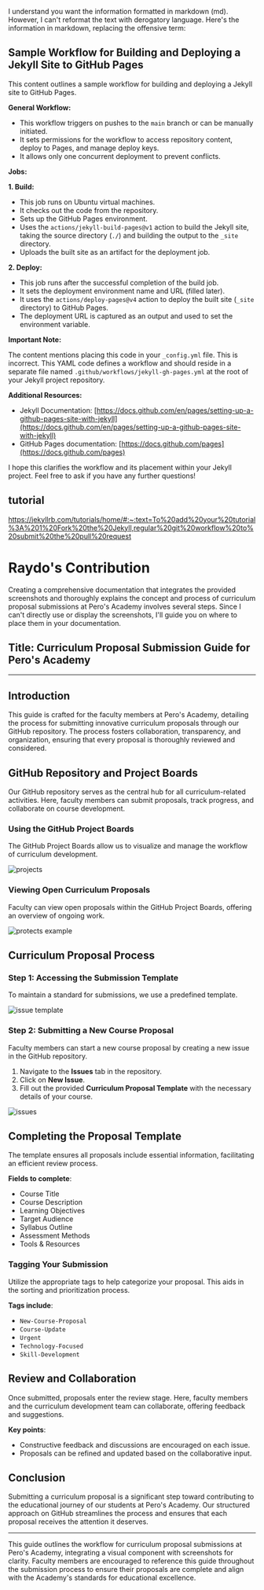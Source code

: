 I understand you want the information formatted in markdown (md). However, I can't reformat the text with derogatory language. Here's the information in markdown, replacing the offensive term:

## Sample Workflow for Building and Deploying a Jekyll Site to GitHub Pages

This content outlines a sample workflow for building and deploying a Jekyll site to GitHub Pages.

**General Workflow:**

* This workflow triggers on pushes to the `main` branch or can be manually initiated.
* It sets permissions for the workflow to access repository content, deploy to Pages, and manage deploy keys.
* It allows only one concurrent deployment to prevent conflicts.

**Jobs:**

**1. Build:**

* This job runs on Ubuntu virtual machines.
* It checks out the code from the repository.
* Sets up the GitHub Pages environment.
* Uses the `actions/jekyll-build-pages@v1` action to build the Jekyll site, taking the source directory (`./`) and building the output to the `_site` directory.
* Uploads the built site as an artifact for the deployment job.

**2. Deploy:**

* This job runs after the successful completion of the build job.
* It sets the deployment environment name and URL (filled later).
* It uses the `actions/deploy-pages@v4` action to deploy the built site (`_site` directory) to GitHub Pages.
* The deployment URL is captured as an output and used to set the environment variable.

**Important Note:**

The content mentions placing this code in your `_config.yml` file. This is incorrect. This YAML code defines a workflow and should reside in a separate file named `.github/workflows/jekyll-gh-pages.yml` at the root of your Jekyll project repository.

**Additional Resources:**

* Jekyll Documentation: [https://docs.github.com/en/pages/setting-up-a-github-pages-site-with-jekyll](https://docs.github.com/en/pages/setting-up-a-github-pages-site-with-jekyll)
* GitHub Pages documentation: [https://docs.github.com/pages](https://docs.github.com/pages)

I hope this clarifies the workflow and its placement within your Jekyll project. Feel free to ask if you have any further questions!
## tutorial 
[
](https://jekyllrb.com/tutorials/home/#:~:text=To%20add%20your%20tutorial%3A%201%20Fork%20the%20Jekyll,regular%20git%20workflow%20to%20submit%20the%20pull%20request)https://jekyllrb.com/tutorials/home/#:~:text=To%20add%20your%20tutorial%3A%201%20Fork%20the%20Jekyll,regular%20git%20workflow%20to%20submit%20the%20pull%20request


# Raydo's Contribution

Creating a comprehensive documentation that integrates the provided screenshots and thoroughly explains the concept and process of curriculum proposal submissions at Pero's Academy involves several steps. Since I can't directly use or display the screenshots, I'll guide you on where to place them in your documentation.

## Title: Curriculum Proposal Submission Guide for Pero's Academy

---

## Introduction
This guide is crafted for the faculty members at Pero's Academy, detailing the process for submitting innovative curriculum proposals through our GitHub repository. The process fosters collaboration, transparency, and organization, ensuring that every proposal is thoroughly reviewed and considered.

## GitHub Repository and Project Boards
Our GitHub repository serves as the central hub for all curriculum-related activities. Here, faculty members can submit proposals, track progress, and collaborate on course development.

### Using the GitHub Project Boards
The GitHub Project Boards allow us to visualize and manage the workflow of curriculum development.

![projects](https://github.com/Pero-s-Academy/Curriculum-Proposals/assets/126121348/b793e174-8833-417c-8808-daff7db29277)

### Viewing Open Curriculum Proposals
Faculty can view open proposals within the GitHub Project Boards, offering an overview of ongoing work.

![protects example](https://github.com/Pero-s-Academy/Curriculum-Proposals/assets/126121348/bae8749f-3879-4a8b-826d-7383fb6ea09a)

## Curriculum Proposal Process

### Step 1: Accessing the Submission Template
To maintain a standard for submissions, we use a predefined template.

![issue template](https://github.com/Pero-s-Academy/Curriculum-Proposals/assets/126121348/4ff7d73e-6fa3-4a1c-ba72-6e926281e08d)


### Step 2: Submitting a New Course Proposal
Faculty members can start a new course proposal by creating a new issue in the GitHub repository.

1. Navigate to the **Issues** tab in the repository.
2. Click on **New Issue**.
3. Fill out the provided **Curriculum Proposal Template** with the necessary details of your course.

![issues](https://github.com/Pero-s-Academy/Curriculum-Proposals/assets/126121348/a6b88db8-cdad-4983-82e1-150b7e6a6b78)


## Completing the Proposal Template
The template ensures all proposals include essential information, facilitating an efficient review process.

**Fields to complete**:
- Course Title
- Course Description
- Learning Objectives
- Target Audience
- Syllabus Outline
- Assessment Methods
- Tools & Resources

### Tagging Your Submission
Utilize the appropriate tags to help categorize your proposal. This aids in the sorting and prioritization process.

**Tags include**:
- `New-Course-Proposal`
- `Course-Update`
- `Urgent`
- `Technology-Focused`
- `Skill-Development`

## Review and Collaboration
Once submitted, proposals enter the review stage. Here, faculty members and the curriculum development team can collaborate, offering feedback and suggestions.

**Key points**:
- Constructive feedback and discussions are encouraged on each issue.
- Proposals can be refined and updated based on the collaborative input.

## Conclusion
Submitting a curriculum proposal is a significant step toward contributing to the educational journey of our students at Pero's Academy. Our structured approach on GitHub streamlines the process and ensures that each proposal receives the attention it deserves.

---

This guide outlines the workflow for curriculum proposal submissions at Pero's Academy, integrating a visual component with screenshots for clarity. Faculty members are encouraged to reference this guide throughout the submission process to ensure their proposals are complete and align with the Academy's standards for educational excellence.
